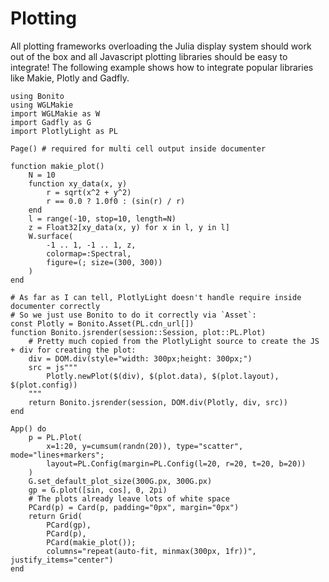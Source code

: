 # Plotting

All plotting frameworks overloading the Julia display system should work out of the box and all Javascript plotting libraries should be easy to integrate!
The following example shows how to integrate popular libraries like Makie, Plotly and Gadfly.

```@example 1
using Bonito
using WGLMakie
import WGLMakie as W
import Gadfly as G
import PlotlyLight as PL

Page() # required for multi cell output inside documenter

function makie_plot()
    N = 10
    function xy_data(x, y)
        r = sqrt(x^2 + y^2)
        r == 0.0 ? 1.0f0 : (sin(r) / r)
    end
    l = range(-10, stop=10, length=N)
    z = Float32[xy_data(x, y) for x in l, y in l]
    W.surface(
        -1 .. 1, -1 .. 1, z,
        colormap=:Spectral,
        figure=(; size=(300, 300))
    )
end

# As far as I can tell, PlotlyLight doesn't handle require inside documenter correctly
# So we just use Bonito to do it correctly via `Asset`:
const Plotly = Bonito.Asset(PL.cdn_url[])
function Bonito.jsrender(session::Session, plot::PL.Plot)
    # Pretty much copied from the PlotlyLight source to create the JS + div for creating the plot:
    div = DOM.div(style="width: 300px;height: 300px;")
    src = js"""
        Plotly.newPlot($(div), $(plot.data), $(plot.layout), $(plot.config))
    """
    return Bonito.jsrender(session, DOM.div(Plotly, div, src))
end

App() do
    p = PL.Plot(
        x=1:20, y=cumsum(randn(20)), type="scatter", mode="lines+markers";
        layout=PL.Config(margin=PL.Config(l=20, r=20, t=20, b=20))
    )
    G.set_default_plot_size(300G.px, 300G.px)
    gp = G.plot([sin, cos], 0, 2pi)
    # The plots already leave lots of white space
    PCard(p) = Card(p, padding="0px", margin="0px")
    return Grid(
        PCard(gp),
        PCard(p),
        PCard(makie_plot());
        columns="repeat(auto-fit, minmax(300px, 1fr))", justify_items="center")
end
```
